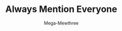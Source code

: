 ---
title: Always Mention Everyone
author: Mega-Mewthree
description_markdown: >-
  Removes* the confirmation prompt when mentioning everyone in a large server. Requires "Normalize Classes" to be enabled in Zere's Fork settings.

  * Actually only clicks the Send Now button faster than you can notice.
github: https://github.com/Mega-Mewthree
download: https://github.com/Mega-Mewthree/BetterDiscordPlugins/tree/master/Plugins/AlwaysMentionEveryone
support: https://discordapp.com/invite/ZYND2Xd
tags:
images:
  - name:
    image:
layout: product
---